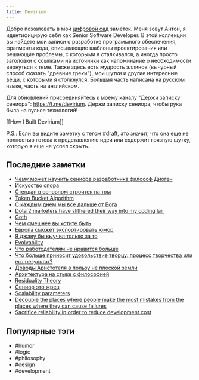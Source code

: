 ```yaml
---
title: Devirium
---
```


Добро пожаловать в мой [цифровой сад](https://maggieappleton.com/garden-history) заметок. Меня зовут Антон, я идентифицирую себя как Senior Software Developer. В этой коллекции вы найдете мои записи о разработке программного обеспечения, фрагменты кода, описывающие шаблоны проектирования или решающие проблемы, с которыми я сталкивался, а иногда просто заголовки с ссылками на источники как напоминание о необходимости вернуться к теме. Также здесь есть мудрость эллинов (вычурный способ сказать "древние греки"), мои шутки и другие интересные вещи, с которыми я столкнулся. Большая часть написана на русском языке, часть на английском.

Для обновлений присоединяйтесь к моему каналу "Держи записку сениора": https://t.me/devirium. Держи записку сениора, чтобы рука была на пульсе технологий!

[[How I Built Devirium]]

P.S.: Если вы видите заметку с тегом #draft, это значит, что она еще не полностью готова к представлению идеи или содержит грязную шутку, которую я еще не успел скрыть.

## Последние заметки
- [Чему может научить сениора разработчика философ Диоген](2024-08/Чему-может-научить-сениора-разработчика-философ-Диоген.md)
- [Искусство спора](2024-08/Искусство-спора.md)
- [Стендап в основном строится на том](2024-08/Стендап-в-основном-строится-на-том.md)
- [Token Bucket Algorithm](2024-08/Token-Bucket-Algorithm.md)
- [С каждым днем мы все дальше от Бога](2024-08/С-каждым-днем-мы-все-дальше-от-Бога.md)
- [Dota 2 marketers have slithered their way into my coding lair](2024-08/Dota-2-marketers-have-slithered-their-way-into-my-coding-lair.md)
- [Goth](2024-08/Goth.md)
- [Чем смешнее вы хотите быть](2024-08/Чем-смешнее-вы-хотите-быть.md)
- [Европа сможет экспортировать юмор](2024-08/Европа-сможет-экспортировать-юмор.md)
- [Я джаву бы выучил только за то](2024-08/Я-джаву-бы-выучил-только-за-то.md)
- [Evolvability](2024-08/Evolvability.md)
- [Что работодателям не нравится больше](draft/Что-работодателям-не-нравится-больше.md)
- [Что больше приносит удовольствие творцу: процесс творчества или его результат?](2024-08/Что-больше-приносит-удовольствие-творцу:-процесс-творчества-или-его-результат?.md)
- [Доводы Аристотеля в пользу не плоской земли](2022/2022-07/Доводы-Аристотеля-в-пользу-не-плоской-земли.md)
- [Архитектура на стыке с философией](2024/2024-07/Архитектура-на-стыке-с-философией.md)
- [Residuality Theory](2024/2024-07/Residuality-Theory.md)
- [Сениор это жрец](2022/2022-07/Сениор-это-жрец.md)
- [Scalability parameters](2024/2024-07/Scalability-parameters.md)
- [Decouple the places where people make the most mistakes from the places where they can cause failures](2024/2024-07/Decouple-the-places-where-people-make-the-most-mistakes-from-the-places-where-they-can-cause-failures.md)
- [Sacrifice reliability in order to reduce development cost](2024/2024-07/Sacrifice-reliability-in-order-to-reduce-development-cost.md)


## Популярные тэги
- #humor
- #logic
- #philosophy
- #design
- #development
